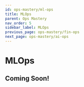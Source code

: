 ```yaml
---
id: ops-mastery/ml-ops
title: MLOps
parent: Ops Mastery
nav_order: 5
sidebar_label: MLOps
previous_page: ops-mastery/fin-ops
next_page: ops-mastery/ai-ops
---
```


# MLOps

## Coming Soon!